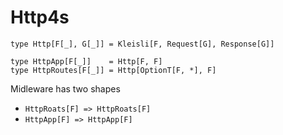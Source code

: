 # Http4s

 
```
type Http[F[_], G[_]] = Kleisli[F, Request[G], Response[G]]

type HttpApp[F[_]]    = Http[F, F]
type HttpRoutes[F[_]] = Http[OptionT[F, *], F]
```
Midleware has two shapes

 - `HttpRoats[F] => HttpRoats[F]`  
 - `HttpApp[F] => HttpApp[F]`   

